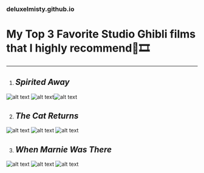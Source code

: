 ### deluxelmisty.github.io

# **My Top 3 Favorite Studio Ghibli films that I highly recommend**🎥🎞️

---

1. ## *Spirited Away* 
![alt text](https://i.pinimg.com/564x/72/b4/c6/72b4c6542c67d79ef36e22a8ae17eee7.jpg) ![alt text](https://i.pinimg.com/564x/71/1b/08/711b08bb00f02377dc0565b01b7d014f.jpg)![alt text](https://i.pinimg.com/564x/b4/68/10/b468101f1cac1af5afd492c79026607f.jpg)  



2. ## *The Cat Returns*
![alt text](https://i.pinimg.com/564x/b2/54/57/b254578eefdb2102cec83249cb925653.jpg) ![alt text](https://i.pinimg.com/564x/fb/b0/94/fbb09423f204202c8bc0e1a1e5f1932f.jpg) ![alt text](https://i.pinimg.com/564x/ea/18/9c/ea189cc992d2ff93bf7eb459255d1355.jpg)    



3. ## *When Marnie Was There*
![alt text](https://i.pinimg.com/564x/06/01/ba/0601ba551c71a84ff3c74650e327cd8a.jpg) ![alt text](https://i.pinimg.com/564x/5f/36/20/5f36201f112ea0fecc5c6262097bd100.jpg) ![alt text](https://i.pinimg.com/564x/0f/95/cc/0f95ccb2729f0a66ada9b12e162bad27.jpg)
